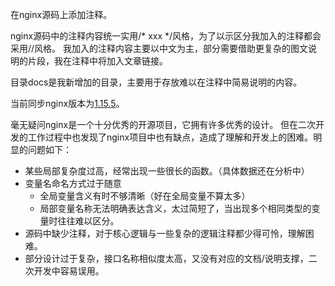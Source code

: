 在nginx源码上添加注释。

nginx源码中的注释内容统一实用/* xxx */风格，为了以示区分我加入的注释都会采用//风格。
我加入的注释内容主要以中文为主，部分需要借助更复杂的图文说明的片段，我在注释中将加入文章链接。

目录docs是我新增加的目录，主要用于存放难以在注释中简易说明的内容。

当前同步nginx版本为[1.15.5](http://nginx.org/download/nginx-1.15.5.tar.gz)。

毫无疑问nginx是一个十分优秀的开源项目，它拥有许多优秀的设计。
但在二次开发的工作过程中也发现了nginx项目中也有缺点，造成了理解和开发上的困难。明显的问题如下：

- 某些局部复杂度过高，经常出现一些很长的函数。（具体数据还在分析中）
- 变量名命名方式过于随意
    - 全局变量含义有时不够清晰（好在全局变量不算太多）
    - 局部变量名称无法明确表达含义，太过简短了，当出现多个相同类型的变量时往往难以区分。
- 源码中缺少注释，对于核心逻辑与一些复杂的逻辑注释都少得可怜，理解困难。
- 部分设计过于复杂，接口名称相似度太高，又没有对应的文档/说明支撑，二次开发中容易误用。


